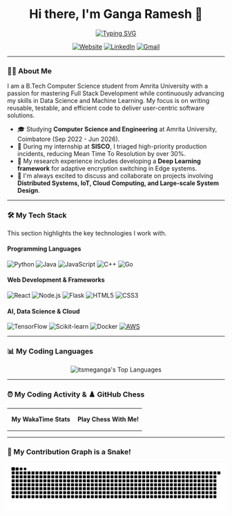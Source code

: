 <h1 align="center">Hi there, I'm Ganga Ramesh 👋</h1>
<p align="center">
  <a href="https://github.com/itsmeganga">
    <img src="https://readme-typing-svg.herokuapp.com?font=Fira+Code&size=22&pause=1000&color=39FF14&center=true&width=550&lines=Welcome+to+my+GitHub+Profile...;I'm+a+Full+Stack+Developer...;...a+Data+Scientist...;...and+an+AI+%26+Machine+Learning+Enthusiast." alt="Typing SVG" />
  </a>
</p>

<p align="center">
  <a href="https://about-ganga.pages.dev/" target="_blank"><img src="https://img.shields.io/badge/Website-000000?style=for-the-badge&logo=About.me&logoColor=white" alt="Website"></a>
  <a href="https://www.linkedin.com/in/ganga-ramesh-527904211/" target="_blank"><img src="https://img.shields.io/badge/LinkedIn-0077B5?style=for-the-badge&logo=linkedin&logoColor=white" alt="LinkedIn"></a>
  <a href="mailto:togangaramesh@gmail.com"><img src="https://img.shields.io/badge/Gmail-D14836?style=for-the-badge&logo=gmail&logoColor=white" alt="Gmail"></a>
</p>

---

### 👨‍💻 About Me

I am a B.Tech Computer Science student from Amrita University with a passion for mastering Full Stack Development while continuously advancing my skills in Data Science and Machine Learning. My focus is on writing reusable, testable, and efficient code to deliver user-centric software solutions.

- 🎓 Studying **Computer Science and Engineering** at Amrita University, Coimbatore (Sep 2022 - Jun 2026).
- 🔭 During my internship at **SISCO**, I triaged high-priority production incidents, reducing Mean Time To Resolution by over 30%.
- 🔬 My research experience includes developing a **Deep Learning framework** for adaptive encryption switching in Edge systems.
- 💬 I'm always excited to discuss and collaborate on projects involving **Distributed Systems, IoT, Cloud Computing, and Large-scale System Design**.

---

### 🛠️ My Tech Stack

This section highlights the key technologies I work with.

#### Programming Languages
<p>
  <img src="https://img.shields.io/badge/Python-3776AB?style=for-the-badge&logo=python&logoColor=white" alt="Python">
  <img src="https://img.shields.io/badge/Java-ED8B00?style=for-the-badge&logo=java&logoColor=white" alt="Java">
  <img src="https://img.shields.io/badge/JavaScript-F7DF1E?style=for-the-badge&logo=javascript&logoColor=black" alt="JavaScript">
  <img src="https://img.shields.io/badge/C%2B%2B-00599C?style=for-the-badge&logo=c%2B%2B&logoColor=white" alt="C++">
  <img src="https://img.shields.io/badge/Go-00ADD8?style=for-the-badge&logo=go&logoColor=white" alt="Go">
</p>

#### Web Development & Frameworks
<p>
  <img src="https://img.shields.io/badge/React-20232A?style=for-the-badge&logo=react&logoColor=61DAFB" alt="React">
  <img src="https://img.shields.io/badge/Node.js-339933?style=for-the-badge&logo=nodedotjs&logoColor=white" alt="Node.js">
  <img src="https://img.shields.io/badge/Flask-000000?style=for-the-badge&logo=flask&logoColor=white" alt="Flask">
  <img src="https://img.shields.io/badge/HTML5-E34F26?style=for-the-badge&logo=html5&logoColor=white" alt="HTML5">
  <img src="https://img.shields.io/badge/CSS3-1572B6?style=for-the-badge&logo=css3&logoColor=white" alt="CSS3">
</p>

#### AI, Data Science & Cloud
<p>
  <img src="https://img.shields.io/badge/TensorFlow-FF6F00?style=for-the-badge&logo=tensorflow&logoColor=white" alt="TensorFlow">
  <img src="https://img.shields.io/badge/scikit_learn-F7931E?style=for-the-badge&logo=scikit-learn&logoColor=white" alt="Scikit-learn">
  <img src="https://img.shields.io/badge/Docker-2496ED?style=for-the-badge&logo=docker&logoColor=white" alt="Docker">
  <a href="#"><img src="https://img.shields.io/badge/AWS-232F3E?style=for-the-badge&logo=amazon-aws&logoColor=white" alt="AWS"></a>
</p>

---

### 📊 My Coding Languages

<p align="center">
  <img align="center" src="https://github-readme-stats.vercel.app/api/top-langs?username=itsmeganga&theme=dark&hide_border=true&bg_color=0d1117&title_color=39FF14&text_color=39FF14" alt="itsmeganga's Top Languages" />
</p>

---

### ⏰ My Coding Activity & ♟️ GitHub Chess

<table width="100%">
  <tr>
    <td width="50%" valign="top">
      <p align="center"><b>My WakaTime Stats</b></p>
      </td>
    <td width="50%" valign="top">
      <p align="center"><b>Play Chess With Me!</b></p>
      </td>
  </tr>
</table>

---

### 🐍 My Contribution Graph is a Snake!

<p align="center">
  <img src="https://github.com/itsmeganga/itsmeganga/blob/output/github-contribution-grid-snake.svg" alt="Snake Animation">
</p>
